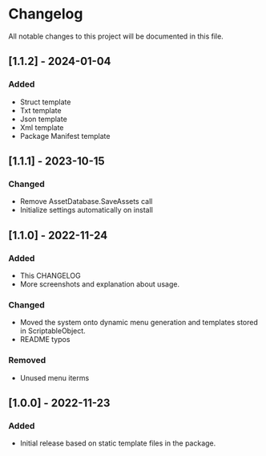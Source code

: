 ﻿# Changelog
All notable changes to this project will be documented in this file.

## [1.1.2] - 2024-01-04
### Added
- Struct template
- Txt template
- Json template
- Xml template
- Package Manifest template

## [1.1.1] - 2023-10-15
### Changed
- Remove AssetDatabase.SaveAssets call
- Initialize settings automatically on install

## [1.1.0] - 2022-11-24
### Added
- This CHANGELOG
- More screenshots and explanation about usage.
### Changed
- Moved the system onto dynamic menu generation and templates stored in ScriptableObject.
- README typos
### Removed
- Unused menu iterms

## [1.0.0] - 2022-11-23
### Added
- Initial release based on static template files in the package.